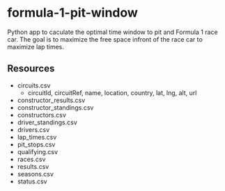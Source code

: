 # formula-1-pit-window
Python app to caculate the optimal time window to pit and Formula 1 race car. The goal is to maximize the free space infront of the race car to maximize lap times.
## Resources
* circuits.csv
	* circuitId, circuitRef, name, location, country, lat, lng, alt, url
* constructor_results.csv
* constructor_standings.csv
* constructors.csv
* driver_standings.csv
* drivers.csv
* lap_times.csv
* pit_stops.csv
* qualifying.csv
* races.csv
* results.csv
* seasons.csv
* status.csv
